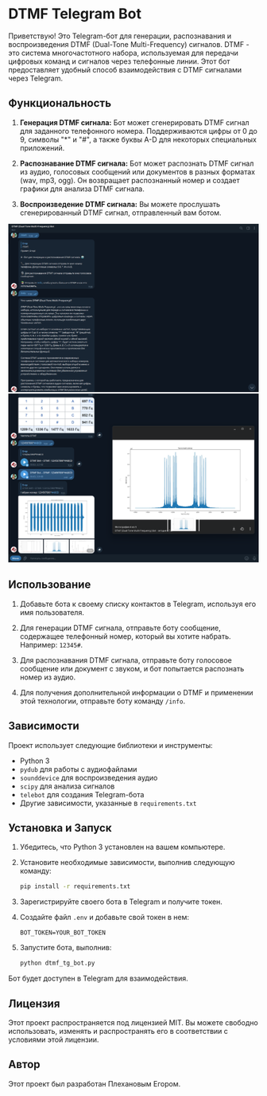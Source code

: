 # DTMF Telegram Bot

Приветствую! Это Telegram-бот для генерации, распознавания и воспроизведения DTMF (Dual-Tone Multi-Frequency) сигналов. DTMF - это система многочастотного набора, используемая для передачи цифровых команд и сигналов через телефонные линии. Этот бот предоставляет удобный способ взаимодействия с DTMF сигналами через Telegram.

## Функциональность

1. **Генерация DTMF сигнала:** Бот может сгенерировать DTMF сигнал для заданного телефонного номера. Поддерживаются цифры от 0 до 9, символы "*" и "#", а также буквы A-D для некоторых специальных приложений.

2. **Распознавание DTMF сигнала:** Бот может распознать DTMF сигнал из аудио, голосовых сообщений или документов в разных форматах (wav, mp3, ogg). Он возвращает распознанный номер и создает графики для анализа DTMF сигнала.

3. **Воспроизведение DTMF сигнала:** Вы можете прослушать сгенерированный DTMF сигнал, отправленный вам ботом.

![Функционал 1](src/screenshots/functional_1.png)
![Функционал 2](src/screenshots/functional_2.png)

## Использование

1. Добавьте бота к своему списку контактов в Telegram, используя его имя пользователя.

2. Для генерации DTMF сигнала, отправьте боту сообщение, содержащее телефонный номер, который вы хотите набрать. Например: `12345#`.

3. Для распознавания DTMF сигнала, отправьте боту голосовое сообщение или документ с звуком, и бот попытается распознать номер из аудио.

4. Для получения дополнительной информации о DTMF и применении этой технологии, отправьте боту команду `/info`.

## Зависимости

Проект использует следующие библиотеки и инструменты:

- Python 3
- `pydub` для работы с аудиофайлами
- `sounddevice` для воспроизведения аудио
- `scipy` для анализа сигналов
- `telebot` для создания Telegram-бота
- Другие зависимости, указанные в `requirements.txt`

## Установка и Запуск

1. Убедитесь, что Python 3 установлен на вашем компьютере.

2. Установите необходимые зависимости, выполнив следующую команду:

   ```bash
   pip install -r requirements.txt
   ```

3. Зарегистрируйте своего бота в Telegram и получите токен.

4. Создайте файл `.env` и добавьте свой токен в нем:

   ```plaintext
   BOT_TOKEN=YOUR_BOT_TOKEN
   ```

5. Запустите бота, выполнив:

   ```bash
   python dtmf_tg_bot.py
   ```

Бот будет доступен в Telegram для взаимодействия.

## Лицензия

Этот проект распространяется под лицензией MIT. Вы можете свободно использовать, изменять и распространять его в соответствии с условиями этой лицензии.

## Автор

Этот проект был разработан Плехановым Егором.
